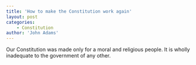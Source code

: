 ```yaml
---
title: 'How to make the Constitution work again'
layout: post
categories:
    - Constitution
author: 'John Adams'
---
```


Our Constitution was made only for a moral and religious people. It is wholly inadequate to the government of any other.